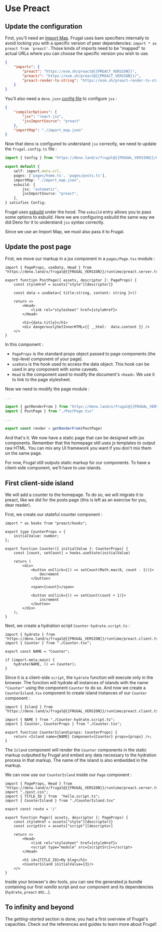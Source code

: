 # Use Preact

## Update the configuration

First, you'll need an [Import Map](https://developer.mozilla.org/en-US/docs/Web/HTML/Element/script/type/importmap). Frugal uses bare specifiers internally to avoid locking you with a specific version of peer dependencies: `import * as preact from 'preact'`. Those kinds of imports need to be "mapped" to actual URLs where you can choose the specific version you wish to use.

```json filename=import_map.json
{
    "imports": {
        "preact": "https://esm.sh/preact@{{PREACT_VERSION}}",
        "preact/": "https://esm.sh/preact@{{PREACT_VERSION}}/",
        "preact-render-to-string": "https://esm.sh/preact-render-to-string@{{PREACT_RENDER_VERSION}}?external=preact"
    }
}
```

You'll also need a `deno.json` [config file](https://deno.land/manual@v1.35.3/getting_started/configuration_file) to configure `jsx` :

```json filename=deno.json
{
    "compilerOptions": {
        "jsx": "react-jsx",
        "jsxImportSource": "preact"
    },
    "importMap": "./import_map.json"
}
```

Now that deno is configured to understand `jsx` correctly, we need to update the `frugal.config.ts` file :

```ts filename=frugal.config.ts lines=[6-10]
import { Config } from "https://deno.land/x/frugal@{{FRUGAL_VERSION}}/mod.ts"

export default {
    self: import.meta.url,
    pages: ['pages/home.ts', 'pages/posts.ts'],
    importMap: "./import_map.json",
    esbuild: {
        jsx: "automatic",
        jsxImportSource: "preact",
    },
} satisfies Config;
```

Frugal uses [esbuild](https://esbuild.github.io/) under the hood. The `esbuild` entry allows you to pass some options to esbuild. Here we are configuring esbuild the same way we did Deno for it to understand `jsx` syntax correctly.

Since we use an Import Map, we must also pass it to Frugal.

## Update the post page

First, we move our markup in a jsx component in a `pages/Page.tsx` module :

```tsx filename=pages/PostPage.tsx
import { PageProps, useData, Head } from "https://deno.land/x/frugal@{{FRUGAL_VERSION}}/runtime/preact.server.ts"

export function PostPage({ assets, descriptor }: PageProps) {
    const styleHref = assets["style"][descriptor]}

    const data = useData<{ title:string, content: string }>()

    return <>
        <Head>
            <link rel="stylesheet" href={styleHref}>
        </Head>

        <h1>{data.title}</h1>
        <div dangerouslySetInnerHTML={{ __html:  data.content }} />
    </>
}
```

In this component :

- `PageProps` is the standard props object passed to page components (the top-level component of your page).
- `useData` is the hook used to access the data object. This hook can be used in any component with some caveats.
- `Head` is the component used to modify the document's `<head>`. We use it to link to the page stylesheet.

Now we need to modify the page module :

```ts filename=pages/posts.ts
...

import { getRenderFrom } from "https://deno.land/x/frugal@{{FRUGAL_VERSION}}/runtime/preact.server.ts"
import { PostPage } from "./PostPage.tsx"

...

export const render = getRenderFrom(PostPage)
```

And that's it. We now have a static page that can be designed with jsx components. Remember that the homepage still uses js templates to output raw HTML. You can mix any UI framework you want if you don't mix them on the same page.

For now, Frugal still outputs static markup for our components. To have a client-side component, we'll have to use islands.

## First client-side island

We will add a counter to the homepage. To do so, we will migrate it to preact, like we did for the posts page (this is left as an exercise for you, dear reader).

First, we create our stateful counter component :

```tsx filename=Counter.tsx
import * as hooks from "preact/hooks";

export type CounterProps = {
    initialValue: number;
};

export function Counter({ initialValue }: CounterProps) {
    const [count, setCount] = hooks.useState(initialValue)

    return (
        <div>
            <button onClick={() => setCount(Math.max(0, count - 1))}>
                decrement
            </button>

            <span>{count}</span>

            <button onClick={() => setCount(count + 1)}>
                increment
            </button>
        </div>
    );
}
```

Next, we create a hydration script `Counter-hydrate.script.ts` :

```tsx
import { hydrate } from "https://deno.land/x/frugal@{{FRUGAL_VERSION}}/runtime/preact.client.ts";
import { Counter } from "./Counter.tsx";

export const NAME = "Counter";

if (import.meta.main) {
    hydrate(NAME, () => Counter);
}
```

Since it is a client-side `script`, the `hydrate` function will execute only in the browser. The function will hydrate all instances of islands with the name `"Counter"` using the component `Counter` to do so. And now we create a `CounterIsland.tsx` component to create island instances of our `Counter` component :

```tsx
import { Island } from "https://deno.land/x/frugal@{{FRUGAL_VERSION}}/runtime/preact.client.ts";

import { NAME } from "./Counter-hydrate.script.ts";
import { Counter, CounterProps } from "./Counter.tsx";

export function CounterIsland(props: CounterProps) {
    return <Island name={NAME} Component={Counter} props={props} />;
}
```

The `Island` component will render the `Counter` components in the static markup outputted by Frugal and embed any data necessary to the hydration process in that markup. The name of the island is also embedded in the markup.

We can now use our `CounterIsland` inside our `Page` component :

```tsx filename=pages/HomePage.tsx
import { PageProps, Head } from "https://deno.land/x/frugal@{{FRUGAL_VERSION}}/runtime/preact.server.ts"
import "./post.css";
import { TITLE_ID } from  "hello.script.ts";
import { CounterIsland } from "./CounterIsland.tsx"

export const route = '/'

export function Page({ assets, descriptor }: PageProps) {
    const styleHref = assets["style"][descriptor]}
    const scriptSrc = assets["script"][descriptor]

    return <>
        <Head>
            <link rel="stylesheet" href={styleHref}>
            <script type="module" src={scriptSrc}></script>
        </Head>

        <h1 id={TITLE_ID}>My blog</h1>
        <CounterIsland initialValue={3}/>
    </>
}
```

Inside your browser's dev tools, you can see the generated js bundle containing our first _vanilla_ script and our component and its dependencies (`hydrate`, `preact` etc...).

## To infinity and beyond

The _getting-started_ section is done; you had a first overview of Frugal's capacities. Check out the references and guides to learn more about Frugal!
